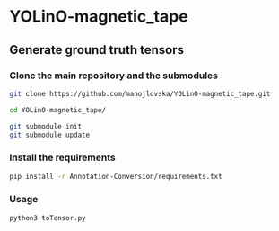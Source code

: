 # YOLinO-magnetic_tape
## Generate ground truth tensors

### Clone the main repository and the submodules
   ```sh
   git clone https://github.com/manojlovska/YOLinO-magnetic_tape.git
   
   cd YOLinO-magnetic_tape/
   
   git submodule init
   git submodule update
   ```
### Install the requirements
   ```sh
   pip install -r Annotation-Conversion/requirements.txt
   ```
### Usage
   ```sh
   python3 toTensor.py
   ```
